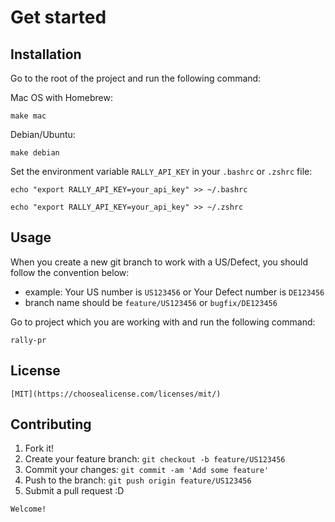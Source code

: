 # Get started

## Installation

Go to the root of the project and run the following command:

Mac OS with Homebrew:

```
make mac 
```

Debian/Ubuntu:

```
make debian
```

Set the environment variable `RALLY_API_KEY` in your `.bashrc` or `.zshrc` file:

```
echo "export RALLY_API_KEY=your_api_key" >> ~/.bashrc
```

```
echo "export RALLY_API_KEY=your_api_key" >> ~/.zshrc
```

## Usage

When you create a new git branch to work with a US/Defect, you should follow the
convention below:

- example: Your US number is `US123456` or Your Defect number is `DE123456`
- branch name should be `feature/US123456` or `bugfix/DE123456`

Go to project which you are working with and run the following command:

```
rally-pr
```

## License

```
[MIT](https://choosealicense.com/licenses/mit/)
```

## Contributing

1. Fork it!
2. Create your feature branch: `git checkout -b feature/US123456`
3. Commit your changes: `git commit -am 'Add some feature'`
4. Push to the branch: `git push origin feature/US123456`
5. Submit a pull request :D

```
Welcome!
```
